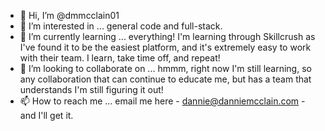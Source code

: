 - 👋 Hi, I’m @dmmcclain01
- 👀 I’m interested in ... general code and full-stack.  
- 🌱 I’m currently learning ... everything! I'm learning through Skillcrush as I've found it to be the easiest platform, and it's extremely easy to work with their team. I learn, take time off, and repeat!
- 💞️ I’m looking to collaborate on ... hmmm, right now I'm still learning, so any collaboration that can continue to educate me, but has a team that understands I'm still figuring it out!
- 📫 How to reach me ... email me here - dannie@danniemcclain.com - and I'll get it.

<!---
dmmcclain01/dmmcclain01 is a ✨ special ✨ repository because its `README.md` (this file) appears on your GitHub profile.
You can click the Preview link to take a look at your changes.
--->
